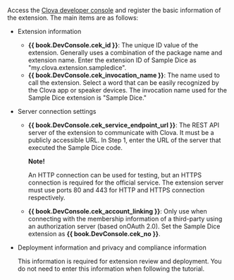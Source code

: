Access the <a href="{{ book.ServiceEnv.DeveloperConsoleURL }}/cek/#/list" target="_blank">Clova developer console</a> and register the basic information of the extension.
The main items are as follows:

* Extension information
	* **{{ book.DevConsole.cek_id }}**: The unique ID value of the extension. Generally uses a combination of the package name and extension name. Enter the extension ID of Sample Dice as "my.clova.extension.sampledice".
	* **{{ book.DevConsole.cek_invocation_name }}**: The name used to call the extension. Select a word that can be easily recognized by the Clova app or speaker devices. The invocation name used for the Sample Dice extension is "Sample Dice."

* Server connection settings
	* **{{ book.DevConsole.cek_service_endpoint_url }}**: The REST API server of the extension to communicate with Clova. It must be a publicly accessible URL.
		In Step 1, enter the URL of the server that executed the Sample Dice code.

		<div class="note">
	    <p><strong>Note!</strong></p>
	    <p>An HTTP connection can be used for testing, but an HTTPS connection is required for the official service. The extension server must use ports 80 and 443 for HTTP and HTTPS connection respectively.</p>
		</div>

	* **{{ book.DevConsole.cek_account_linking }}**: Only use when connecting with the membership information of a third-party using an authorization server (based onOAuth 2.0).
		Set the Sample Dice extension as **{{ book.DevConsole.cek_no }}**.
* Deployment information and privacy and compliance information

	This information is required for extension review and deployment. You do not need to enter this information when following the tutorial.
